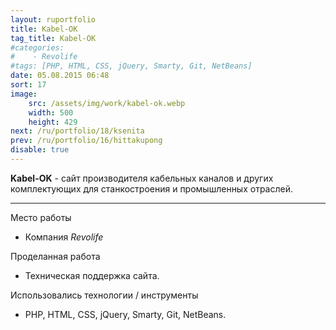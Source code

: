 ```yaml
---
layout: ruportfolio
title: Kabel-OK
tag_title: Kabel-OK
#categories:
#    - Revolife
#tags: [PHP, HTML, CSS, jQuery, Smarty, Git, NetBeans]
date: 05.08.2015 06:48
sort: 17
image: 
    src: /assets/img/work/kabel-ok.webp 
    width: 500
    height: 429
next: /ru/portfolio/18/ksenita
prev: /ru/portfolio/16/hittakupong
disable: true
---
```


**Kabel-OK** - сайт производителя кабельных каналов и других комплектующих для станкостроения и промышленных отраслей.

---

Место работы

* Компания _Revolife_

Проделанная работа

* Техническая поддержка сайта.

Использовались технологии / инструменты

* PHP, HTML, CSS, jQuery, Smarty, Git, NetBeans.


